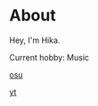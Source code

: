 # About
Hey, I'm Hika.

Current hobby: Music

<a href="https://osu.ppy.sh/users/36526121">osu</a>
<p><a href="https://youtube.com/@hikayoni">yt</a></p>
